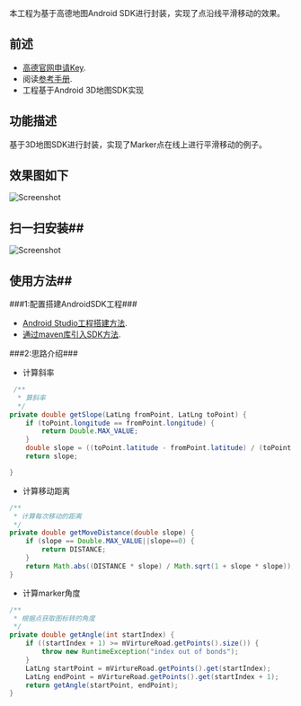 本工程为基于高德地图Android SDK进行封装，实现了点沿线平滑移动的效果。
## 前述 ##
- [高德官网申请Key](http://lbs.amap.com/dev/#/).
- 阅读[参考手册](http://a.amap.com/lbs/static/unzip/Android_Map_Doc/index.html).
- 工程基于Android 3D地图SDK实现

## 功能描述 ##
基于3D地图SDK进行封装，实现了Marker点在线上进行平滑移动的例子。

## 效果图如下 ##

![Screenshot](https://raw.githubusercontent.com/amap-demo/android-smooth-move/master/resource/move.gif)  
             
## 扫一扫安装##
![Screenshot]( https://raw.githubusercontent.com/amap-demo/android-smooth-move/master/resource/download.png)  


## 使用方法##
###1:配置搭建AndroidSDK工程###
- [Android Studio工程搭建方法](http://lbs.amap.com/api/android-sdk/guide/creat-project/android-studio-creat-project/#add-jars).
- [通过maven库引入SDK方法](http://lbsbbs.amap.com/forum.php?mod=viewthread&tid=18786).

###2:思路介绍###

- 计算斜率
``` java
 /**
  * 算斜率
  */
private double getSlope(LatLng fromPoint, LatLng toPoint) {
    if (toPoint.longitude == fromPoint.longitude) {
        return Double.MAX_VALUE;
    }
    double slope = ((toPoint.latitude - fromPoint.latitude) / (toPoint.longitude - fromPoint.longitude));
    return slope;

}
```
 
- 计算移动距离
``` java
/**
 * 计算每次移动的距离
 */
private double getMoveDistance(double slope) {
    if (slope == Double.MAX_VALUE||slope==0) {
        return DISTANCE;
    }
    return Math.abs((DISTANCE * slope) / Math.sqrt(1 + slope * slope));
}
```
- 计算marker角度
``` java
/**
 * 根据点获取图标转的角度
 */
private double getAngle(int startIndex) {
    if ((startIndex + 1) >= mVirtureRoad.getPoints().size()) {
        throw new RuntimeException("index out of bonds");
    }
    LatLng startPoint = mVirtureRoad.getPoints().get(startIndex);
    LatLng endPoint = mVirtureRoad.getPoints().get(startIndex + 1);
    return getAngle(startPoint, endPoint);
}
```